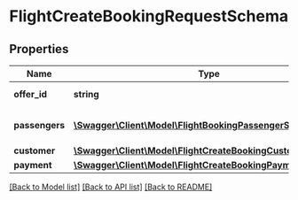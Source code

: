 # FlightCreateBookingRequestSchema

## Properties
Name | Type | Description | Notes
------------ | ------------- | ------------- | -------------
**offer_id** | **string** | Identifier of the offer for which booking is initiated. | [optional] 
**passengers** | [**\Swagger\Client\Model\FlightBookingPassengerSchema[]**](FlightBookingPassengerSchema.md) | Array of FlightBookingPassengerSchema detailing passenger information. | [optional] 
**customer** | [**\Swagger\Client\Model\FlightCreateBookingCustomerSchema**](FlightCreateBookingCustomerSchema.md) |  | [optional] 
**payment** | [**\Swagger\Client\Model\FlightCreateBookingPaymentSchema**](FlightCreateBookingPaymentSchema.md) |  | [optional] 

[[Back to Model list]](../../README.md#documentation-for-models) [[Back to API list]](../../README.md#documentation-for-api-endpoints) [[Back to README]](../../README.md)

